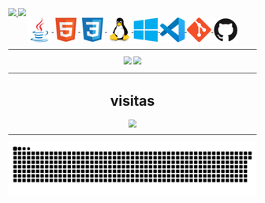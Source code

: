 <div>
  <a href="https://github.com/VictorGomes06">
 <img height="160em" src="https://github-readme-stats.vercel.app/api?username=VictorGomes06&show_icons=true&theme=WinterisComing&include_all_commits=true&count_private=true">
<img height="165em" src="https://github-readme-stats.vercel.app/api/top-langs/?username=VictorGomes06&layout=compact&langs_count=7&theme=Winter_is_Coming"> 
</div>


  <div style="display: inline_block" align="center">
    <img align="center" alt="java" height="50" width="50" src="https://raw.githubusercontent.com/devicons/devicon/master/icons/java/java-original.svg">
    <img align="center" alt="HTML" height="50" width="50" src="https://raw.githubusercontent.com/devicons/devicon/master/icons/html5/html5-original.svg">
    <img align="center" alt="CSS" height="50" width="50" src="https://raw.githubusercontent.com/devicons/devicon/master/icons/css3/css3-original.svg">
    <img align="center" alt="linux" height="50" width="50" src="https://raw.githubusercontent.com/devicons/devicon/master/icons/linux/linux-original.svg">
    <img align="center" alt="windows" height="50" width="50" src="https://raw.githubusercontent.com/devicons/devicon/master/icons/windows8/windows8-original.svg">
    <img align="center" alt="vscode" height="50" width="50" src="https://raw.githubusercontent.com/devicons/devicon/master/icons/vscode/vscode-original.svg">
    <img align="center" alt="git" height="50" width="50" src="https://raw.githubusercontent.com/devicons/devicon/master/icons/git/git-original.svg">
    <img align="center" alt="github" height="50" width="50" src="https://raw.githubusercontent.com/devicons/devicon/master/icons/github/github-original.svg">
</div>
  <hr>
 <div align="center">
    <a href=https://www.instagram.com/vi.gomesyt/ target="_blank"><img src="https://img.shields.io/badge/-Instagram-%23E4405F?style=for-the-badge&logo=instagram&logoColor=white" target="_blank"></a>
   <a href=https://discord.com/channels/773624915437158402/783305356649562112/ target="_blank"><img src="https://img.shields.io/badge/Discord-7289DA?style=for-the-badge&logo=discord&logoColor=white" target="_blank"></a> 
  </div>
 
 <hr>
 <h1 align="center"> visitas  </h1>
 
 <p align="center"> 
   <img align="center" src="https://profile-counter.glitch.me/VictorGomes06/count.svg" />
 </p>
 
 <hr>
 
 ![Snake animation](https://github.com/VictorGomes06/VictorGomes06/blob/output/github-contribution-grid-snake.svg)
